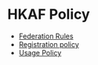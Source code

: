 ---
---

# HKAF Policy

- [Federation Rules](http://hkafaccessfed.github.io/info/policy/federation_rules)
- [Registration policy](http://hkafaccessfed.github.io/info/policy/registration_policy)
- [Usage Policy](http://hkafaccessfed.github.io/info/policy/usage_policy)